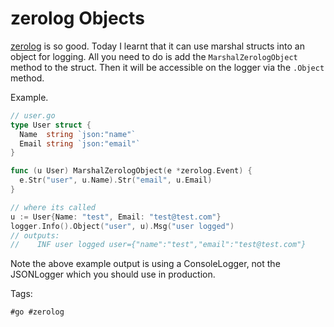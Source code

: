 # zerolog Objects

[zerolog](https://github.com/rs/zerolog) is so good. Today I learnt that
it can use marshal structs into an object for logging. All you need to do
is add the `MarshalZerologObject` method to the struct. Then it will be
accessible on the logger via the `.Object` method.

Example.

```go
// user.go
type User struct {
  Name  string `json:"name"`
  Email string `json:"email"`
}

func (u User) MarshalZerologObject(e *zerolog.Event) {
  e.Str("user", u.Name).Str("email", u.Email)
}

// where its called
u := User{Name: "test", Email: "test@test.com"}
logger.Info().Object("user", u).Msg("user logged")
// outputs:
//    INF user logged user={"name":"test","email":"test@test.com"}
```

Note the above example output is using a ConsoleLogger, not the JSONLogger
which you should use in production.

Tags:

    #go #zerolog
